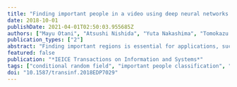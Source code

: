 ```yaml
---
title: "Finding important people in a video using deep neural networks with conditional random fields"
date: 2018-10-01
publishDate: 2021-04-01T02:50:03.955685Z
authors: ["Mayu Otani", "Atsushi Nishida", "Yuta Nakashima", "Tomokazu Sato", "Naokazu Yokoya"]
publication_types: ["2"]
abstract: "Finding important regions is essential for applications, such as content-aware video compression and video retargeting to automatically crop a region in a video for small screens. Since people are one of main subjects when taking a video, some methods for finding important regions use a visual attention model based on face/pedestrian detection to incorporate the knowledge that people are important. However, such methods usually do not distinguish important people from passers-by and bystanders, which results in false positives. In this paper, we propose a deep neural network (DNN)-based method, which classifies a person into important or unimportant, given a video containing multiple people in a single frame and captured with a hand-held camera. Intuitively, important/ unimportant labels are highly correlated given that corresponding people's spatial motions are similar. Based on this assumption, we propose to boost the performance of our important/unimportant classification by using conditional random fields (CRFs) built upon the DNN, which can be trained in an end-to-end manner. Our experimental results show that our method successfully classifies important people and the use of a DNN with CRFs improves the accuracy."
featured: false
publication: "*IEICE Transactions on Information and Systems*"
tags: ["conditional random field", "important people classification", "neural network"]
doi: "10.1587/transinf.2018EDP7029"
---
```


